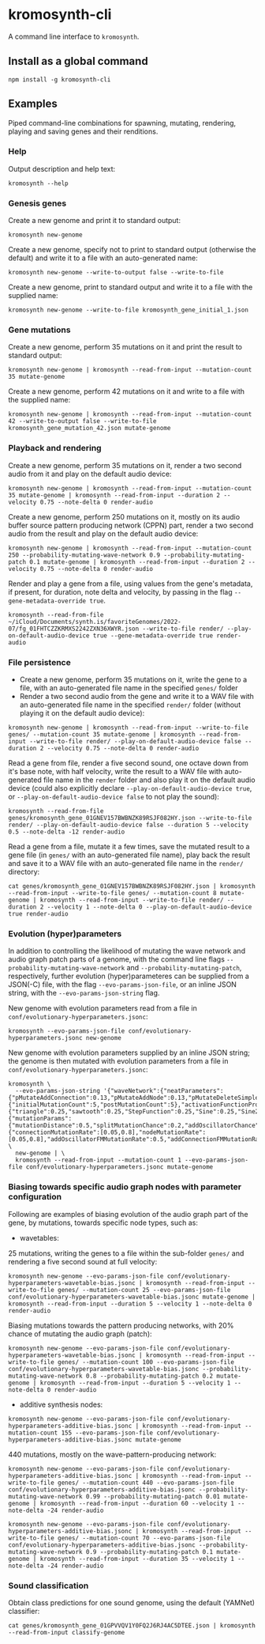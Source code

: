 # kromosynth-cli

A command line interface to `kromosynth`.

## Install as a global command

```
npm install -g kromosynth-cli
```

## Examples

Piped command-line combinations for spawning, mutating, rendering, playing and saving genes and their renditions.

### Help

Output description and help text:
```
kromosynth --help
```

### Genesis genes

Create a new genome and print it to standard output:
```
kromosynth new-genome
```

Create a new genome, specify not to print to standard output (otherwise the default) and write it to a file with an auto-generated name:
```
kromosynth new-genome --write-to-output false --write-to-file
```

Create a new genome, print to standard output and write it to a file with the supplied name:
```
kromosynth new-genome --write-to-file kromosynth_gene_initial_1.json
```

### Gene mutations

Create a new genome, perform 35 mutations on it and print the result to standard output:
```
kromosynth new-genome | kromosynth --read-from-input --mutation-count 35 mutate-genome
```

Create a new genome, perform 42 mutations on it and write to a file with the supplied name:
```
kromosynth new-genome | kromosynth --read-from-input --mutation-count 42 --write-to-output false --write-to-file kromosynth_gene_mutation_42.json mutate-genome
```

### Playback and rendering

Create a new genome, perform 35 mutations on it, render a two second audio from it and play on the default audio device:
```
kromosynth new-genome | kromosynth --read-from-input --mutation-count 35 mutate-genome | kromosynth --read-from-input --duration 2 --velocity 0.75 --note-delta 0 render-audio
```

Create a new genome, perform 250 mutations on it, mostly on its audio buffer source pattern producing network (CPPN) part, render a two second audio from the result and play on the default audio device:
```
kromosynth new-genome | kromosynth --read-from-input --mutation-count 250 --probability-mutating-wave-network 0.9 --probability-mutating-patch 0.1 mutate-genome | kromosynth --read-from-input --duration 2 --velocity 0.75 --note-delta 0 render-audio
```

Render and play a gene from a file, using values from the gene's metadata, if present, for duration, note delta and velocity, by passing in the flag `--gene-metadata-override true`.
```
kromosynth --read-from-file ~/iCloud/Documents/synth.is/favoriteGenomes/2022-07/fg_01FHTCZZKRMXS2242ZXN36XWYR.json --write-to-file render/ --play-on-default-audio-device true --gene-metadata-override true render-audio
```

### File persistence

- Create a new genome, perform 35 mutations on it, write the gene to a file, with an auto-generated file name in the specified `genes/` folder
- Render a two second audio from the gene and write it to a WAV file with an auto-generated file name in the specified `render/` folder (without playing it on the default audio device):
```
kromosynth new-genome | kromosynth --read-from-input --write-to-file genes/ --mutation-count 35 mutate-genome | kromosynth --read-from-input --write-to-file render/ --play-on-default-audio-device false --duration 2 --velocity 0.75 --note-delta 0 render-audio
```

Read a gene from file, render a five second sound, one octave down from it's base note, with half velocity, write the result to a WAV file with auto-generated file name in the `render` folder and also play it on the default audio device (could also explicitly declare `--play-on-default-audio-device true`, or `--play-on-default-audio-device false` to not play the sound):
```
kromosynth --read-from-file genes/kromosynth_gene_01GNEV157BWBNZK89RSJF082HY.json --write-to-file render/ --play-on-default-audio-device false --duration 5 --velocity 0.5 --note-delta -12 render-audio
```

Read a gene from a file, mutate it a few times, save the mutated result to a gene file (in `genes/` with an auto-generated file name), play back the result and save it to a WAV file with an auto-generated file name in the `render/` directory:
```
cat genes/kromosynth_gene_01GNEV157BWBNZK89RSJF082HY.json | kromosynth --read-from-input --write-to-file genes/ --mutation-count 8 mutate-genome | kromosynth --read-from-input --write-to-file render/ --duration 2 --velocity 1 --note-delta 0 --play-on-default-audio-device true render-audio
```

### Evolution (hyper)parameters

In addition to controlling the likelihood of mutating the wave network and audio graph patch parts of a genome, with the command line flags `--probability-mutating-wave-network` and `--probability-mutating-patch`, respectively, further evolution (hyper)parameteres can be supplied from a JSON(-C) file, with the flag `--evo-params-json-file`, or an inline JSON string, with the `--evo-params-json-string` flag.

New genome with evolution parameters read from a file in `conf/evolutionary-hyperparameters.jsonc`:
```
kromosynth --evo-params-json-file conf/evolutionary-hyperparameters.jsonc new-genome
```

New genome with evolution parameters supplied by an inline JSON string; the genome is then mutated with evolution parameters from a file in `conf/evolutionary-hyperparameters.jsonc`:
```
kromosynth \
  --evo-params-json-string '{"waveNetwork":{"neatParameters":{"pMutateAddConnection":0.13,"pMutateAddNode":0.13,"pMutateDeleteSimpleNeuron":0,"pMutateDeleteConnection":0,"pMutateConnectionWeights":0.72,"pMutateChangeActivations":0.02,"pNodeMutateActivationRate":0.2,"connectionWeightRange":3,"disallowRecurrence":true},"iecOptions":{"initialMutationCount":5,"postMutationCount":5},"activationFunctionProbabilities":{"triangle":0.25,"sawtooth":0.25,"StepFunction":0.25,"Sine":0.25,"Sine2":0.25,"cos":0,"arctan":0,"spike":0,"BipolarSigmoid":0,"PlainSigmoid":0,"Gaussian":0,"Linear":0,"NullFn":0}},"audioGraph":{"mutationParams":{"mutationDistance":0.5,"splitMutationChance":0.2,"addOscillatorChance":0.1,"addAudioBufferSourceChance":0.1,"addConnectionChance":0.2,"mutateConnectionWeightsChance":0.2,"mutateNodeParametersChance":0.2},"defaultParameters":{"connectionMutationRate":[0.05,0.8],"nodeMutationRate":[0.05,0.8],"addOscillatorFMMutationRate":0.5,"addConnectionFMMutationRate":0.1}}}' \
  new-genome | \
  kromosynth --read-from-input --mutation-count 1 --evo-params-json-file conf/evolutionary-hyperparameters.jsonc mutate-genome
```


### Biasing towards specific audio graph nodes with parameter configuration

Following are examples of biasing evolution of the audio graph part of the gene, by mutations, towards specific node types, such as:

- wavetables:

25 mutations, writing the genes to a file within the sub-folder `genes/` and rendering a five second sound at full velocity:
```
kromosynth new-genome --evo-params-json-file conf/evolutionary-hyperparameters-wavetable-bias.jsonc | kromosynth --read-from-input --write-to-file genes/ --mutation-count 25 --evo-params-json-file conf/evolutionary-hyperparameters-wavetable-bias.jsonc mutate-genome | kromosynth --read-from-input --duration 5 --velocity 1 --note-delta 0 render-audio
```

Biasing mutations towards the pattern producing networks, with 20% chance of mutating the audio graph (patch):
```
kromosynth new-genome --evo-params-json-file conf/evolutionary-hyperparameters-wavetable-bias.jsonc | kromosynth --read-from-input --write-to-file genes/ --mutation-count 100 --evo-params-json-file conf/evolutionary-hyperparameters-wavetable-bias.jsonc --probability-mutating-wave-network 0.8 --probability-mutating-patch 0.2 mutate-genome | kromosynth --read-from-input --duration 5 --velocity 1 --note-delta 0 render-audio
```

- additive synthesis nodes:

```
kromosynth new-genome --evo-params-json-file conf/evolutionary-hyperparameters-additive-bias.jsonc | kromosynth --read-from-input --mutation-count 155 --evo-params-json-file conf/evolutionary-hyperparameters-additive-bias.jsonc mutate-genome
```

440 mutations, mostly on the wave-pattern-producing network:
```
kromosynth new-genome --evo-params-json-file conf/evolutionary-hyperparameters-additive-bias.jsonc | kromosynth --read-from-input --write-to-file genes/ --mutation-count 440 --evo-params-json-file conf/evolutionary-hyperparameters-additive-bias.jsonc --probability-mutating-wave-network 0.99 --probability-mutating-patch 0.01 mutate-genome | kromosynth --read-from-input --duration 60 --velocity 1 --note-delta -24 render-audio
```

```
kromosynth new-genome --evo-params-json-file conf/evolutionary-hyperparameters-additive-bias.jsonc | kromosynth --read-from-input --write-to-file genes/ --mutation-count 70 --evo-params-json-file conf/evolutionary-hyperparameters-additive-bias.jsonc --probability-mutating-wave-network 0.9 --probability-mutating-patch 0.1 mutate-genome | kromosynth --read-from-input --duration 35 --velocity 1 --note-delta -24 render-audio
```

### Sound classification

Obtain class predictions for one sound genome, using the default (YAMNet) classifier:

```
cat genes/kromosynth_gene_01GPVVQV1Y0FQ2J6RJ4AC5DTEE.json | kromosynth --read-from-input classify-genome
```